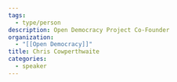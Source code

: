 ```yaml
---
tags:
  - type/person
description: Open Democracy Project Co-Founder
organization:
  - "[[Open Democracy]]"
title: Chris Cowperthwaite
categories:
  - speaker
---
```

